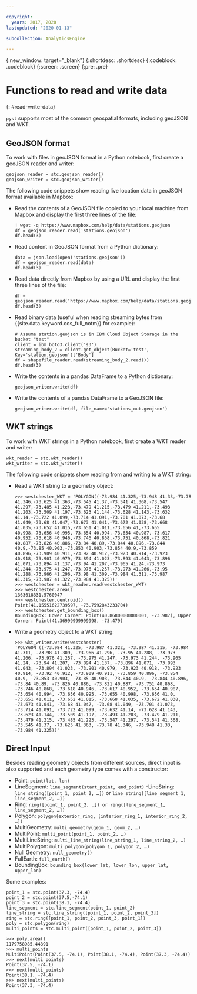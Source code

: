 ```yaml
---

copyright:
  years: 2017, 2020
lastupdated: "2020-01-13"

subcollection: AnalyticsEngine

---
```


<!-- Attribute definitions -->
{:new_window: target="_blank"}
{:shortdesc: .shortdesc}
{:codeblock: .codeblock}
{:screen: .screen}
{:pre: .pre}

# Functions to read and write data
{: #read-write-data}

`pyst` supports most of the common geospatial formats, including  geoJSON and WKT.

## GeoJSON format

To work with files in geoJSON format in a Python notebook, first create a geoJSON reader and writer:
```
geojson_reader = stc.geojson_reader()
geojson_writer = stc.geojson_writer()
```
The following code snippets show reading live location data in geoJSON format available in Mapbox:

- Read the contents of a GeoJSON file copied to your local machine from Mapbox and display the first three lines of the file:
    ```
    ! wget -q https://www.mapbox.com/help/data/stations.geojson
    df = geojson_reader.read('stations.geojson')
    df.head(3)
    ```
- Read content in GeoJSON format from a Python dictionary:
    ```
    data = json.load(open('stations.geojson'))
    df = geojson_reader.read(data)
    df.head(3)
    ```
- Read data directly from Mapbox by using a URL and display the first three lines of the file:
    ```
    df = geojson_reader.read(‘https://www.mapbox.com/help/data/stations.geojson’) df.head(3)
    ```
- Read binary data (useful when reading streaming bytes from {{site.data.keyword.cos_full_notm}} for example):
    ```
    # Assume station.geojson is in IBM Cloud Object Storage in the bucket "test"
    client = ibm_boto3.client('s3')
    streaming_body_2 = client.get_object(Bucket='test', Key='station.geojson')['Body']
    df = shapefile_reader.read(streaming_body_2.read())
    df.head(3)
    ```
- Write the contents in a pandas DataFrame to a Python dictionary:
    ```
    geojson_writer.write(df)
    ```
- Write the contents of a pandas DataFrame to a GeoJSON file:
    ```
    geojson_writer.write(df, file_name='stations_out.geojson')
    ```

## WKT strings

To work with WKT strings in a Python notebook, first create a WKT reader and writer:
```
wkt_reader = stc.wkt_reader()
wkt_writer = stc.wkt_writer()
```

The following code snippets show reading from and writing to a WKT string:

- Read a WKT string to a geometry object:
    ```
    >>> westchester_WKT = 'POLYGON((-73.984 41.325,-73.948 41.33,-73.78 41.346,-73.625 41.363,-73.545 41.37,-73.541 41.368,-73.547 41.297,-73.485 41.223,-73.479 41.215,-73.479 41.211,-73.493 41.203,-73.509 41.197,-73.623 41.144,-73.628 41.143,-73.632 41.14,-73.722 41.099,-73.714 41.091,-73.701 41.073,-73.68 41.049,-73.68 41.047,-73.673 41.041,-73.672 41.038,-73.668 41.035,-73.652 41.015,-73.651 41.011,-73.656 41,-73.655 40.998,-73.656 40.995,-73.654 40.994,-73.654 40.987,-73.617 40.952,-73.618 40.946,-73.746 40.868,-73.751 40.868,-73.821 40.887,-73.826 40.886,-73.84 40.89,-73.844 40.896,-73.844 40.9,-73.85 40.903,-73.853 40.903,-73.854 40.9,-73.859 40.896,-73.909 40.911,-73.92 40.912,-73.923 40.914,-73.923 40.918,-73.901 40.979,-73.894 41.023,-73.893 41.043,-73.896 41.071,-73.894 41.137,-73.94 41.207,-73.965 41.24,-73.973 41.244,-73.975 41.247,-73.976 41.257,-73.973 41.266,-73.95 41.288,-73.966 41.296,-73.98 41.309,-73.984 41.311,-73.987 41.315,-73.987 41.322,-73.984 41.325))'
    >>> westchester = wkt_reader.read(westchester_WKT)
    >>> westchester.area()
    1363618331.5760047
    >>> westchester.centroid()
    Point(41.15551622739597, -73.7592843233704)
    >>> westchester.get_bounding_box()
    BoundingBox: Lower Corner: Point(40.86800000000001, -73.987), Upper Corner: Point(41.36999999999998, -73.479)
    ```
- Write a geometry object to a WKT string:
    ```
    >>> wkt_writer.write(westchester)
    'POLYGON ((-73.984 41.325, -73.987 41.322, -73.987 41.315, -73.984 41.311, -73.98 41.309, -73.966 41.296, -73.95 41.288, -73.973 41.266, -73.976 41.257, -73.975 41.247, -73.973 41.244, -73.965 41.24, -73.94 41.207, -73.894 41.137, -73.896 41.071, -73.893 41.043, -73.894 41.023, -73.901 40.979, -73.923 40.918, -73.923 40.914, -73.92 40.912, -73.909 40.911, -73.859 40.896, -73.854 40.9, -73.853 40.903, -73.85 40.903, -73.844 40.9, -73.844 40.896, -73.84 40.89, -73.826 40.886, -73.821 40.887, -73.751 40.868, -73.746 40.868, -73.618 40.946, -73.617 40.952, -73.654 40.987, -73.654 40.994, -73.656 40.995, -73.655 40.998, -73.656 41.0, -73.651 41.011, -73.652 41.015, -73.668 41.035, -73.672 41.038, -73.673 41.041, -73.68 41.047, -73.68 41.049, -73.701 41.073, -73.714 41.091, -73.722 41.099, -73.632 41.14, -73.628 41.143, -73.623 41.144, -73.509 41.197, -73.493 41.203, -73.479 41.211, -73.479 41.215, -73.485 41.223, -73.547 41.297, -73.541 41.368, -73.545 41.37, -73.625 41.363, -73.78 41.346, -73.948 41.33, -73.984 41.325))'
    ```

## Direct Input

Besides reading geometry objects from different sources, direct input is also supported and each geometry type comes with a constructor:

- Point: `point(lat, lon)`
- LineSegment: `line_segment(start_point, end_point)`
-LineString: `line_string([point_1, point_2, …])` or `line_string([line_segment_1, line_segment_2, …])`
- Ring: `ring([point_1, point_2, …]) or ring([line_segment_1, line_segment_2, …])`
- Polygon: `polygon(exterior_ring, [interior_ring_1, interior_ring_2, …])`
- MultiGeometry: `multi_geometry(geom_1, geom_2, …)`
- MultiPoint: `multi_point(point_1, point_2, …)`
- MultiLineString: `multi_line_string(line_string_1, line_string_2, …)`
- MultiPolygon: `multi_polygon(polygon_1, polygon_2, …)`
- Null Geometry: `null_geometry()`
- FullEarth: `full_earth()`
- BoundingBox: `bounding_box(lower_lat, lower_lon, upper_lat, upper_lon)`

Some examples:
```
point_1 = stc.point(37.3, -74.4)
point_2 = stc.point(37.5,-74.1)
point_3 = stc.point(38.1, -74.4)
line_segment = stc.line_segment(point_1, point_2)
line_string = stc.line_string([point_1, point_2, point_3])
ring = stc.ring([point_1, point_2, point_3, point_1])
poly = stc.polygon(ring)
multi_points = stc.multi_point([point_1, point_2, point_3])

>>> poly.area()
1179758985.44891
>>> multi_points
MultiPoint(Point(37.5, -74.1), Point(38.1, -74.4), Point(37.3, -74.4))
>>> next(multi_points)
Point(37.5, -74.1)
>>> next(multi_points)
Point(38.1, -74.4)
>>> next(multi_points)
Point(37.3, -74.4)
```
